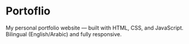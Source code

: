 # Portoflio
My personal portfolio website — built with HTML, CSS, and JavaScript. Bilingual (English/Arabic) and fully responsive.

